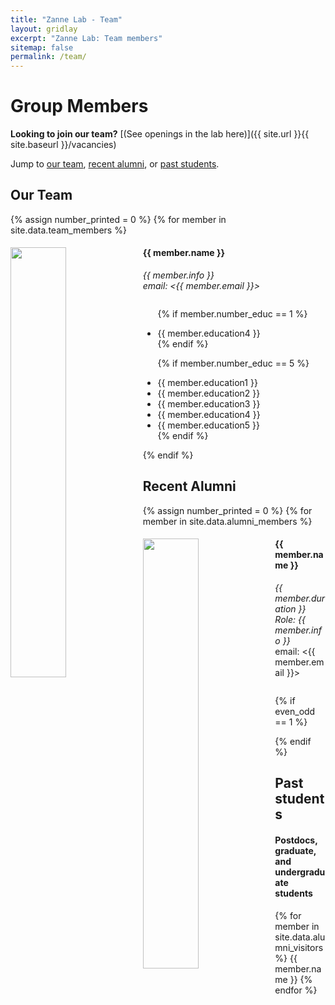 ```yaml
---
title: "Zanne Lab - Team"
layout: gridlay
excerpt: "Zanne Lab: Team members"
sitemap: false
permalink: /team/
---
```

# Group Members

 **Looking to join our team?** [(See openings in the lab here)]({{ site.url }}{{ site.baseurl }}/vacancies)


Jump to [our team](#our-team), [recent alumni](#recent-alumni), or [past students](#past-students).

## Our Team
{% assign number_printed = 0 %}
{% for member in site.data.team_members %}

<div class="col-sm-6 clearfix">
  <img src="{{ site.url }}{{ site.baseurl }}/images/teampic/{{ member.photo }}" class="img-responsive" width="42%" style="float: left" />
  <h4>{{ member.name }}</h4>
  <i>{{ member.info }} <br>email: <{{ member.email }}></i> 
  <ul style="overflow: hidden">

  {% if member.number_educ == 1 %}
	
  <li> {{ member.education4 }} </li>
  {% endif %}

  {% if member.number_educ == 5 %}
  <li> {{ member.education1 }} </li>
  <li> {{ member.education2 }} </li>
  <li> {{ member.education3 }} </li>
  <li> {{ member.education4 }} </li>
  <li> {{ member.education5 }} </li>
  {% endif %}

  </ul>
</div>

</div>
{% endif %}

## Recent Alumni

{% assign number_printed = 0 %}
{% for member in site.data.alumni_members %}

<div class="col-sm-6 clearfix">
  <img src="{{ site.url }}{{ site.baseurl }}/images/teampic/{{ member.photo }}" class="img-responsive" width="42%" style="float: left" />
  <h4>{{ member.name }}</h4>
  <i>{{ member.duration }} <br> Role: {{ member.info }}</i>
  <br>email: <{{ member.email }}>
  <ul style="overflow: hidden">

  </ul>

{% if even_odd == 1 %}
</div>
{% endif %}

## Past students
<div class="row">

<div class="col-sm-4 clearfix">
<h4>Postdocs, graduate, and undergraduate students</h4>
{% for member in site.data.alumni_visitors %}
{{ member.name }}
{% endfor %}

